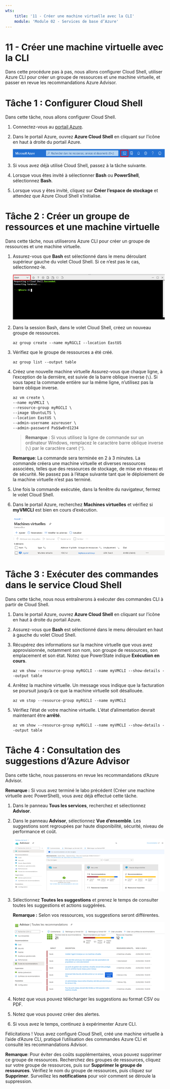 ```yaml
---
wts:
    title: '11 - Créer une machine virtuelle avec la CLI'
    module: 'Module 02 - Services de base d’Azure'
---
```

# 11 - Créer une machine virtuelle avec la CLI

Dans cette procédure pas à pas, nous allons configurer Cloud Shell, utiliser Azure CLI pour créer un groupe de ressources et une machine virtuelle, et passer en revue les recommandations Azure Advisor. 

# Tâche 1 : Configurer Cloud Shell

Dans cette tâche, nous allons configurer Cloud Shell. 

1. Connectez-vous au [portail Azure](https://portal.azure.com).

2. Dans le portail Azure, ouvrez **Azure Cloud Shell** en cliquant sur l’icône en haut à droite du portail Azure.

    ![Capture d’écran de l’icône Azure Cloud Shell dans le portail Azure.](../images/1002.png)

3. Si vous avez déjà utilisé Cloud Shell, passez à la tâche suivante. 

4. Lorsque vous êtes invité à sélectionner **Bash** ou **PowerShell**, sélectionnez **Bash**. 

5. Lorsque vous y êtes invité, cliquez sur **Créer l’espace de stockage** et attendez que Azure Cloud Shell s’initialise. 

# Tâche 2 : Créer un groupe de ressources et une machine virtuelle

Dans cette tâche, nous utiliserons Azure CLI pour créer un groupe de ressources et une machine virtuelle.  

1. Assurez-vous que **Bash** est sélectionné dans le menu déroulant supérieur gauche du volet Cloud Shell. Si ce n’est pas le cas, sélectionnez-le.

    ![Capture d’écran d’Azure Cloud Shell dans le Portail Azure avec la liste déroulante Bash en surbrillance.](../images/1002a.png)

2. Dans la session Bash, dans le volet Cloud Shell, créez un nouveau groupe de ressources. 

    ```cli
    az group create --name myRGCLI --location EastUS
    ```

3. Vérifiez que le groupe de ressources a été créé.

    ```cli
    az group list --output table
    ```

4. Créez une nouvelle machine virtuelle Assurez-vous que chaque ligne, à l’exception de la dernière, est suivie de la barre oblique inverse (`\`). Si vous tapez la commande entière sur la même ligne, n’utilisez pas la barre oblique inverse. 

    ```cli
    az vm create \
    --name myVMCLI \
    --resource-group myRGCLI \
    --image UbuntuLTS \
    --location EastUS \
    --admin-username azureuser \
    --admin-password Pa$$w0rd1234
    ```

    >**Remarque** : Si vous utilisez la ligne de commande sur un ordinateur Windows, remplacez le caractère barre oblique inverse (`\`) par le caractère caret (`^`).
    
    **Remarque**: La commande sera terminée en 2 à 3 minutes. La commande créera une machine virtuelle et diverses ressources associées, telles que des ressources de stockage, de mise en réseau et de sécurité. Ne passez pas à l’étape suivante tant que le déploiement de la machine virtuelle n’est pas terminé. 

5. Une fois la commande exécutée, dans la fenêtre du navigateur, fermez le volet Cloud Shell.

6. Dans le portail Azure, recherchez **Machines virtuelles** et vérifiez si **myVMCLI** est bien en cours d’exécution.

    ![Capture d’écran de la page des machines virtuelles avec myVMPS en cours d’exécution.](../images/1101.png)


# Tâche 3 : Exécuter des commandes dans le service Cloud Shell

Dans cette tâche, nous nous entraînerons à exécuter des commandes CLI à partir de Cloud Shell. 

1. Dans le portail Azure, ouvrez **Azure Cloud Shell** en cliquant sur l’icône en haut à droite du portail Azure.

2. Assurez-vous que **Bash** est sélectionné dans le menu déroulant en haut à gauche du volet Cloud Shell.

3. Récupérez des informations sur la machine virtuelle que vous avez approvisionnée, notamment son nom, son groupe de ressources, son emplacement et son état. Notez que PowerState indique **Exécution en cours**.

    ```cli
    az vm show --resource-group myRGCLI --name myVMCLI --show-details --output table 
    ```

4. Arrêtez la machine virtuelle. Un message vous indique que la facturation se poursuit jusqu’à ce que la machine virtuelle soit désallouée. 

    ```cli
    az vm stop --resource-group myRGCLI --name myVMCLI
    ```

5. Vérifiez l’état de votre machine virtuelle. L’état d’alimentation devrait maintenant être **arrêté**.

    ```cli
    az vm show --resource-group myRGCLI --name myVMCLI --show-details --output table 
    ```

# Tâche 4 : Consultation des suggestions d’Azure Advisor

Dans cette tâche, nous passerons en revue les recommandations d’Azure Advisor.

   **Remarque :** Si vous avez terminé le labo précédent (Créer une machine virtuelle avec PowerShell), vous avez déjà effectué cette tâche. 

1. Dans le panneau **Tous les services**, recherchez et sélectionnez **Advisor**. 

2. Dans le panneau **Advisor**, sélectionnez **Vue d’ensemble**. Les suggestions sont regroupées par haute disponibilité, sécurité, niveau de performance et coût. 

    ![Capture d’écran de la page Vue d’ensemble d’Advisor ](../images/1103.png)

3. Sélectionnez **Toutes les suggestions** et prenez le temps de consulter toutes les suggestions et actions suggérées. 

    **Remarque :** Selon vos ressources, vos suggestions seront différentes. 

    ![Capture d’écran de la page Toutes les suggestions Advisor. ](../images/1104.png)

4. Notez que vous pouvez télécharger les suggestions au format CSV ou PDF. 

5. Notez que vous pouvez créer des alertes. 

6. Si vous avez le temps, continuez à expérimenter Azure CLI. 

Félicitations ! Vous avez configuré Cloud Shell, créé une machine virtuelle à l’aide d’Azure CLI, pratiqué l’utilisation des commandes Azure CLI et consulté les recommandations Advisor.

**Remarque**: Pour éviter des coûts supplémentaires, vous pouvez supprimer ce groupe de ressources. Recherchez des groupes de ressources, cliquez sur votre groupe de ressources, puis sur **Supprimer le groupe de ressources**. Vérifiez le nom du groupe de ressources, puis cliquez sur **Supprimer**. Surveillez les **notifications** pour voir comment se déroule la suppression.
